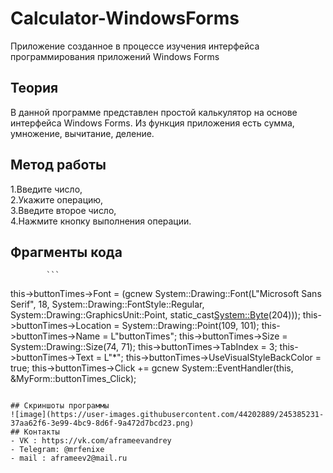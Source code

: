  # Calculator-WindowsForms
Приложение созданное в процессе изучения интерфейса программирования приложений Windows Forms
## Теория
В данной программе представлен простой калькулятор на основе интерфейса Windows Forms. Из функция приложения есть сумма, умножение, вычитание, деление.
## Метод работы
1.Введите число,  
2.Укажите операцию,  
3.Введите второе число,  
4.Нажмите кнопку выполнения операции.  
## Фрагменты кода
			```
   this->buttonTimes->Font = (gcnew System::Drawing::Font(L"Microsoft Sans Serif", 18, System::Drawing::FontStyle::Regular, System::Drawing::GraphicsUnit::Point,
				static_cast<System::Byte>(204)));
			this->buttonTimes->Location = System::Drawing::Point(109, 101);
			this->buttonTimes->Name = L"buttonTimes";
			this->buttonTimes->Size = System::Drawing::Size(74, 71);
			this->buttonTimes->TabIndex = 3;
			this->buttonTimes->Text = L"*";
			this->buttonTimes->UseVisualStyleBackColor = true;
			this->buttonTimes->Click += gcnew System::EventHandler(this, &MyForm::buttonTimes_Click);
   ```
   
## Скриншоты программы
![image](https://user-images.githubusercontent.com/44202889/245385231-37aa62f6-3e99-4bc9-8d6f-9a472d7bcd23.png)  
## Контакты
- VK : https://vk.com/aframeevandrey
- Telegram: @mrfenixe
- mail : aframeev2@mail.ru

